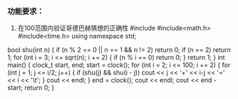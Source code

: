 ### 功能要求：

1. 在100范围内验证哥德巴赫猜想的正确性
#include<iostream>
#include<math.h>
#include<time.h>
using namespace std;

bool shu(int n)
{
	if (n % 2 == 0 || n == 1 && n != 2)
		return 0;
	if (n == 2)
		return 1;
	for (int i = 3; i <= sqrt(n); i += 2)
	{
		if (n % i == 0)
			return 0;
	}
	return 1;
}
int main() 
{
	clock_t start, end;
	start = clock();
	for (int i = 2; i <= 100; i += 2)
	{
		for (int j = 1; j <= i/2; j++)
		{
			if (shu(j) && shu(i - j))
				cout << j << '+' << i-j << '=' << i << '\t';
		}
		cout << endl;
	}
	end = clock();
	cout << endl;
	cout << end - start;
	return 0;
}